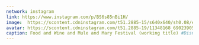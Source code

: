 ```yaml
---
network: instagram
link: https://www.instagram.com/p/BS6s85nBi1H/
image:  https://scontent.cdninstagram.com/t51.2885-15/s640x640/sh0.08/e35/17881076_1804906993160776_5415559447898488832_n.jpg
avatar: https://scontent.cdninstagram.com/t51.2885-19/11348168_690239054453075_1797839430_a.jpg
caption: Food and Wine and Mule and Mary Festival (working title) #DisneyDay
---
```

